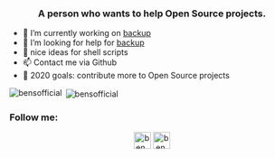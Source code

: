 <!--
**bensofficial/bensofficial** is a ✨ _special_ ✨ repository because its `README.md` (this file) appears on your GitHub profile.
-->
<h3 align="center">A person who wants to help Open Source projects.</h3>
<ul>
<!--
<li>🌱 </li>
-->  
  <li>🔭 I’m currently working on <a href="https://github.com/bensofficial/backup">backup</a></li>
<li> 🤝 I’m looking for help for <a href="https://github.com/bensofficial/backup">backup</a></li>
<li>🤔 nice ideas for shell scripts</li>
<li>📫 Contact me via Github</li>
<li>🥅 2020 goals: contribute more to Open Source projects</li>
</ul>

<!--

<h3>Languages and Tools:</h3>
<p align="left"><img src="https://www.vectorlogo.zone/logos/gnu_bash/gnu_bash-icon.svg" alt="bash" width="40" height="40"/> <img src="https://devicons.github.io/devicon/devicon.git/icons/css3/css3-original-wordmark.svg" alt="css3" width="40" height="40"/> <img src="https://devicons.github.io/devicon/devicon.git/icons/html5/html5-original-wordmark.svg" alt="html5" width="40" height="40"/> <img src="https://devicons.github.io/devicon/devicon.git/icons/java/java-original-wordmark.svg" alt="java" width="40" height="40"/> <img src="https://devicons.github.io/devicon/devicon.git/icons/linux/linux-original.svg" alt="linux" width="40" height="40"/> <img src="https://www.vectorlogo.zone/logos/mariadb/mariadb-icon.svg" alt="mariadb" width="40" height="40"/> <img src="https://devicons.github.io/devicon/devicon.git/icons/mysql/mysql-original-wordmark.svg" alt="mysql" width="40" height="40"/>
  -->

<p><img align="left" src="https://github-readme-stats.vercel.app/api/top-langs/?username=bensofficial&layout=compact&hide=html" alt="bensofficial" /></p>

<p>&nbsp;<img align="center" src="https://github-readme-stats.vercel.app/api?username=bensofficial&show_icons=true" alt="bensofficial" /></p>
<h3>Follow me:</h3>
<p align="center">
<a href="https://twitter.com/ben_itzy" target="blank"><img align="center" src="https://cdn.jsdelivr.net/npm/simple-icons@3.0.1/icons/twitter.svg" alt="ben_s_official" height="30" width="30" /></a>
<a href="https://instagram.com/ben.s.official" target="blank"><img align="center" src="https://cdn.jsdelivr.net/npm/simple-icons@3.0.1/icons/instagram.svg" alt="ben.s.official" height="30" width="30" /></a>
</p>
